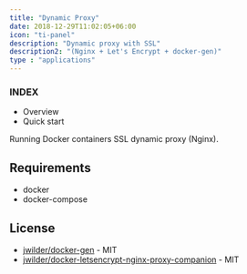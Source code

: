 ```yaml
---
title: "Dynamic Proxy"
date: 2018-12-29T11:02:05+06:00
icon: "ti-panel"
description: "Dynamic proxy with SSL"
description2: "(Nginx + Let's Encrypt + docker-gen)"
type : "applications"
---
```


### INDEX

- Overview
- Quick start

Running Docker containers SSL dynamic proxy (Nginx).

## Requirements

* docker
* docker-compose

## License

* [jwilder/docker-gen](https://github.com/jwilder/docker-gen) - MIT
* [jwilder/docker-letsencrypt-nginx-proxy-companion](https://github.com/jwilder/docker-letsencrypt-nginx-proxy-companion) - MIT

